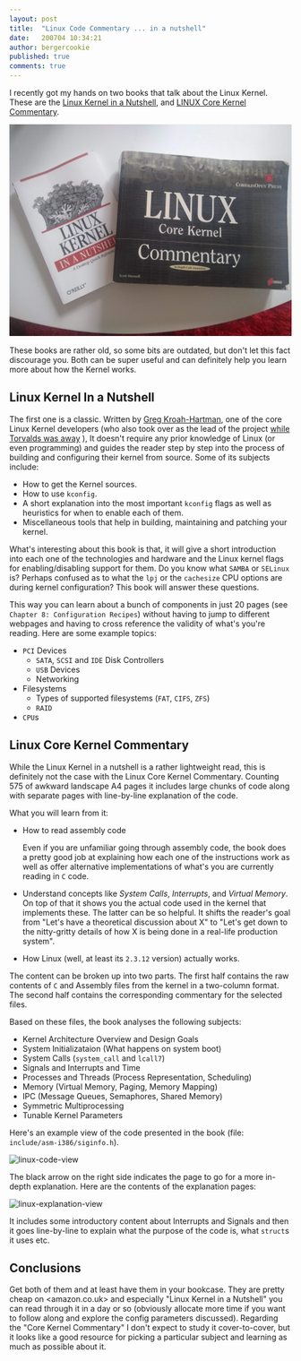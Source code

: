 ```yaml
---
layout: post
title:  "Linux Code Commentary ... in a nutshell"
date:   200704 10:34:21
author: bergercookie
published: true
comments: true
---
```


I recently got my hands on two books that talk about the Linux Kernel. These
are the [Linux Kernel in a
Nutshell](https://www.amazon.co.uk/Linux-Kernel-Nutshell-OReilly/dp/0596100795),
and [LINUX Core Kernel
Commentary](https://www.amazon.co.uk/Linux-Core-Kernel-Commentary-Knowledge/dp/1576104699).

![Linux Books](/images/linux-books.jpg)

These books are rather old, so some bits are outdated, but don't let this fact
discourage you. Both can be super useful and can definitely help you learn more
about how the Kernel works.

## Linux Kernel In a Nutshell

The first one is a classic. Written by [Greg
Kroah-Hartman](https://en.wikipedia.org/wiki/Greg_Kroah-Hartman), one of the
core Linux Kernel developers (who also took over as the lead of the project
[while Torvalds was
away](https://fortune.com/2018/09/17/linux-git-linus-torvalds-bullying-abuse-time-off/) ),
It doesn't require any prior knowledge of Linux (or even programming) and guides
the reader step by step into the process of building and configuring their
kernel from source. Some of its subjects include:

- How to get the Kernel sources.
- How to use `kconfig`.
- A short explanation into the most important `kconfig` flags as well as
  heuristics for when to enable each of them.
- Miscellaneous tools that help in building, maintaining and patching your
    kernel.

What's interesting about this book is that, it will give a short introduction
into each one of the technologies and hardware and the Linux kernel flags for
enabling/disabling support for them. Do you know what `SAMBA` or `SELinux` is?
Perhaps confused as to what the `lpj` or the `cachesize` CPU options are during
kernel configuration? This book will answer these questions.

This way you can learn about a bunch of components in just 20 pages (see
`Chapter 8: Configuration Recipes`) without having to jump to different webpages
and having to cross reference the validity of what's you're reading. Here are
some example topics:

- `PCI` Devices
  - `SATA`, `SCSI` and `IDE` Disk Controllers
  - `USB` Devices
  - Networking
- Filesystems
  - Types of supported filesystems (`FAT`, `CIFS`, `ZFS`)
  - `RAID`
- `CPU`s

## Linux Core Kernel Commentary

While the Linux Kernel in a nutshell is a rather lightweight read, this is
definitely not the case with the Linux Core Kernel Commentary. Counting 575 of
awkward landscape A4 pages it includes large chunks of code along with separate
pages with line-by-line explanation of the code.

What you will learn from it:

* How to read assembly code

  Even if you are unfamiliar going through assembly code, the book does a pretty
  good job at explaining how each one of the instructions work as well as offer
  alternative implementations of what's you are currently reading in `C` code.

* Understand concepts like *System Calls*, *Interrupts*, and *Virtual Memory*. On
  top of that it shows you the actual code used in the kernel that implements
  these. The latter can be so helpful. It shifts the reader's goal from "Let's have
  a theoretical discussion about X" to "Let's get down to the nitty-gritty
  details of how X is being done in a real-life production system".

* How Linux (well, at least its `2.3.12` version) actually works.

The content can be broken up into two parts. The first half contains the raw
contents of `C` and Assembly files from the kernel in a two-column format. The
second half contains the corresponding commentary for the selected files.

Based on these files, the book analyses the following subjects:

- Kernel Architecture Overview and Design Goals
- System Initializataion (What happens on system boot)
- System Calls (`system_call` and `lcall7`)
- Signals and Interrupts and Time
- Processes and Threads (Process Representation, Scheduling)
- Memory (Virtual Memory, Paging, Memory Mapping)
- IPC (Message Queues, Semaphores, Shared Memory)
- Symmetric Multiprocessing
- Tunable Kernel Parameters


Here's an example view of the code presented in the book (file:
`include/asm-i386/siginfo.h`).

![linux-code-view](/images/linux-code-view.png)

The black arrow on the right side indicates the page to go for a more in-depth
explanation.  Here are the contents of the explanation pages:

![linux-explanation-view](/images/linux-explanation-view.png)

It includes some introductory content about Interrupts and Signals and then it
goes line-by-line to explain what the purpose of the code is, what `struct`s it
uses etc.


## Conclusions

Get both of them and at least have them in your bookcase. They are pretty cheap
on <amazon.co.uk> and especially "Linux Kernel in a Nutshell" you can read
through it in a day or so (obviously allocate more time if you want to follow
along and explore the config parameters discussed). Regarding the "Core Kernel
Commentary" I don't expect to study it cover-to-cover, but it looks like a good
resource for picking a particular subject and learning as much as possible about
it.

